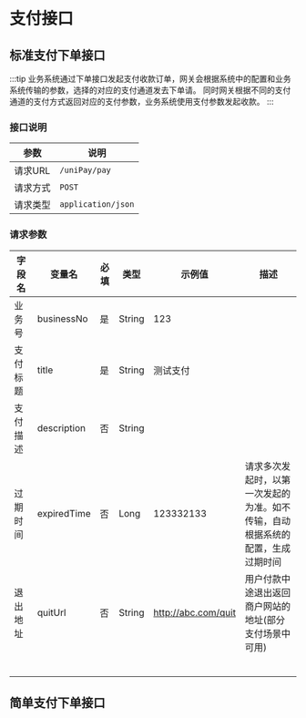 # 支付接口
## 标准支付下单接口
:::tip
业务系统通过下单接口发起支付收款订单，网关会根据系统中的配置和业务系统传输的参数，选择的对应的支付通道发去下单请。
同时网关根据不同的支付通道的支付方式返回对应的支付参数，业务系统使用支付参数发起收款。
:::
### 接口说明

| 参数     | 说明               |
| -------- | ------------------ |
| 请求URL  | `/uniPay/pay`      |
| 请求方式 | `POST`             |
| 请求类型 | `application/json` |

### 请求参数
| 字段名<img width=70/> | 变量名      | 必填 | 类型   | 示例值              | 描述<img width=200/>                                         |
| --------------------- | ----------- | ---- | ------ | ------------------- | ------------------------------------------------------------ |
| 业务号                | businessNo  | 是   | String | 123                 |                                                              |
| 支付标题              | title       | 是   | String | 测试支付            |                                                              |
| 支付描述              | description | 否   | String |                     |                                                              |
| 过期时间              | expiredTime | 否   | Long   | 123332133           | 请求多次发起时，以第一次发起的为准。如不传输，自动根据系统的配置，生成过期时间 |
| 退出地址              | quitUrl     | 否   | String | http://abc.com/quit | 用户付款中途退出返回商户网站的地址(部分支付场景中可用)       |
|                       |             |      |        |                     |                                                              |
|                       |             |      |        |                     |                                                              |
|                       |             |      |        |                     |                                                              |
|                       |             |      |        |                     |                                                              |
|                       |             |      |        |                     |                                                              |
|                       |             |      |        |                     |                                                              |



## 简单支付下单接口
